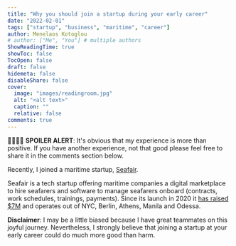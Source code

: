 ```yaml
---
title: "Why you should join a startup during your early career"
date: "2022-02-01"
tags: ["startup", "business", "maritime", "career"]
author: Menelaos Kotoglou
# author: ["Me", "You"] # multiple authors
ShowReadingTime: true
showToc: false
TocOpen: false
draft: false
hidemeta: false
disableShare: false
cover:
  image: "images/readingroom.jpg"
  alt: "<alt text>"
  caption: ""
  relative: false
comments: true
---
```


🚨🚨🚨🚨 **SPOILER ALERT**: It's obvious that my experience is more than positive. If you have another experience, not that good please feel free to share it in the comments section below.

Recently, I joined a maritime startup, [Seafair](https://www.seafair.io/). 

Seafair is a tech startup offering maritime companies a digital marketplace to hire seafarers and software to manage seafarers onboard (contracts, work schedules, trainings, payments). Since its launch in 2020 it [has raised $7M](https://techcrunch.com/2021/10/18/maritime-recruitment-platform-seafair-gets-5-7m-led-by-general-catalyst/?guccounter=1&guce_referrer=aHR0cHM6Ly9tYWlsLmdvb2dsZS5jb20v&guce_referrer_sig=AQAAAMoovP0tmx10iYWH-wOZ_lResztwxeVSomE8bPSLIG_1D3s0vDB9NtuKn27PmFqVYYijf6Bmix6AxWG3wQR8mwLESAZX8aIKGCGtwzhfssCh6Gp7ZbhHRdImD0VXOnn2ofdqo-4t0p1aEPocT7hfHjlbhhSZuCagBRX8uYzDepQ3) and operates out of NYC, Berlin, Athens, Manila and Odessa.



**Disclaimer**: I may be a little biased because I have great teammates on this joyful journey. Nevertheless, I strongly believe that joining a startup at your early career could do much more good than harm.